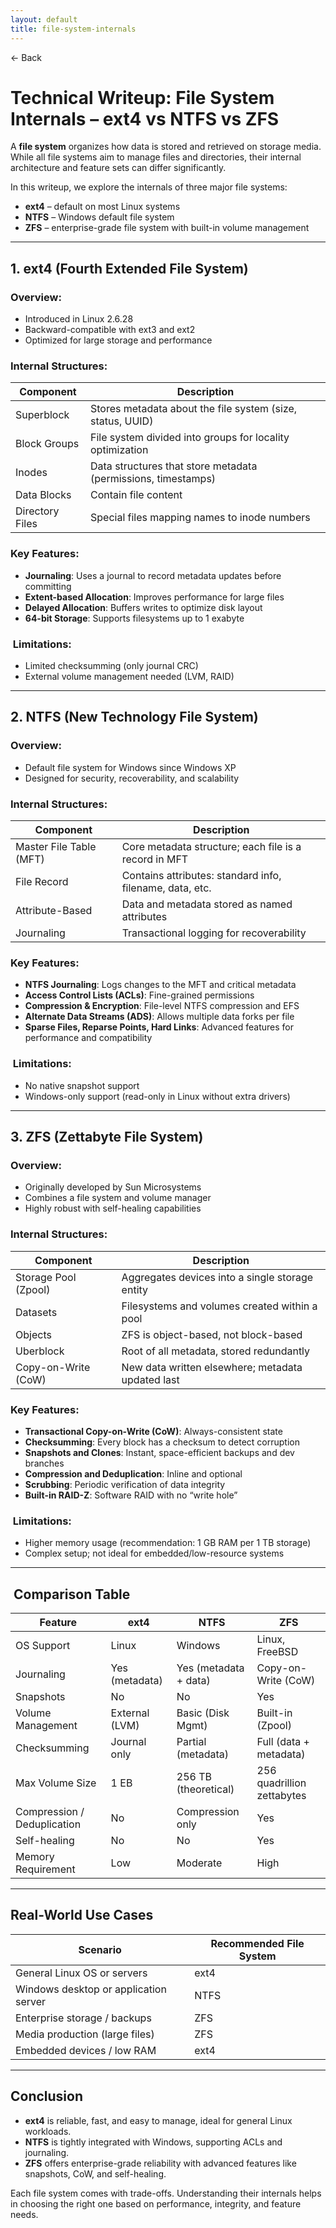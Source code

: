 ```yaml
---
layout: default
title: file-system-internals 
---
```


<a href="https://anish7600.github.io/technical-writeups" style="text-decoration: none;">← Back</a>


#  Technical Writeup: File System Internals – ext4 vs NTFS vs ZFS

A **file system** organizes how data is stored and retrieved on storage media. While all file systems aim to manage files and directories, their internal architecture and feature sets can differ significantly.

In this writeup, we explore the internals of three major file systems:

* **ext4** – default on most Linux systems
* **NTFS** – Windows default file system
* **ZFS** – enterprise-grade file system with built-in volume management

---

##  1. ext4 (Fourth Extended File System)

###  Overview:

* Introduced in Linux 2.6.28
* Backward-compatible with ext3 and ext2
* Optimized for large storage and performance

###  Internal Structures:

| Component       | Description                                                   |
| --------------- | ------------------------------------------------------------- |
| Superblock      | Stores metadata about the file system (size, status, UUID)    |
| Block Groups    | File system divided into groups for locality optimization     |
| Inodes          | Data structures that store metadata (permissions, timestamps) |
| Data Blocks     | Contain file content                                          |
| Directory Files | Special files mapping names to inode numbers                  |

###  Key Features:

* **Journaling**: Uses a journal to record metadata updates before committing
* **Extent-based Allocation**: Improves performance for large files
* **Delayed Allocation**: Buffers writes to optimize disk layout
* **64-bit Storage**: Supports filesystems up to 1 exabyte

### ️ Limitations:

* Limited checksumming (only journal CRC)
* External volume management needed (LVM, RAID)

---

##  2. NTFS (New Technology File System)

###  Overview:

* Default file system for Windows since Windows XP
* Designed for security, recoverability, and scalability

###  Internal Structures:

| Component               | Description                                              |
| ----------------------- | -------------------------------------------------------- |
| Master File Table (MFT) | Core metadata structure; each file is a record in MFT    |
| File Record             | Contains attributes: standard info, filename, data, etc. |
| Attribute-Based         | Data and metadata stored as named attributes             |
| Journaling              | Transactional logging for recoverability                 |

###  Key Features:

* **NTFS Journaling**: Logs changes to the MFT and critical metadata
* **Access Control Lists (ACLs)**: Fine-grained permissions
* **Compression & Encryption**: File-level NTFS compression and EFS
* **Alternate Data Streams (ADS)**: Allows multiple data forks per file
* **Sparse Files, Reparse Points, Hard Links**: Advanced features for performance and compatibility

### ️ Limitations:

* No native snapshot support
* Windows-only support (read-only in Linux without extra drivers)

---

##  3. ZFS (Zettabyte File System)

###  Overview:

* Originally developed by Sun Microsystems
* Combines a file system and volume manager
* Highly robust with self-healing capabilities

###  Internal Structures:

| Component            | Description                                       |
| -------------------- | ------------------------------------------------- |
| Storage Pool (Zpool) | Aggregates devices into a single storage entity   |
| Datasets             | Filesystems and volumes created within a pool     |
| Objects              | ZFS is object-based, not block-based              |
| Uberblock            | Root of all metadata, stored redundantly          |
| Copy-on-Write (CoW)  | New data written elsewhere; metadata updated last |

###  Key Features:

* **Transactional Copy-on-Write (CoW)**: Always-consistent state
* **Checksumming**: Every block has a checksum to detect corruption
* **Snapshots and Clones**: Instant, space-efficient backups and dev branches
* **Compression and Deduplication**: Inline and optional
* **Scrubbing**: Periodic verification of data integrity
* **Built-in RAID-Z**: Software RAID with no “write hole”

### ️ Limitations:

* Higher memory usage (recommendation: 1 GB RAM per 1 TB storage)
* Complex setup; not ideal for embedded/low-resource systems

---

## ️ Comparison Table

| Feature                     | ext4           | NTFS                  | ZFS                        |
| --------------------------- | -------------- | --------------------- | -------------------------- |
| OS Support                  | Linux          | Windows               | Linux, FreeBSD             |
| Journaling                  | Yes (metadata) | Yes (metadata + data) | Copy-on-Write (CoW)        |
| Snapshots                   | No             | No                    | Yes                        |
| Volume Management           | External (LVM) | Basic (Disk Mgmt)     | Built-in (Zpool)           |
| Checksumming                | Journal only   | Partial (metadata)    | Full (data + metadata)     |
| Max Volume Size             | 1 EB           | 256 TB (theoretical)  | 256 quadrillion zettabytes |
| Compression / Deduplication | No             | Compression only      | Yes                        |
| Self-healing                | No             | No                    | Yes                        |
| Memory Requirement          | Low            | Moderate              | High                       |

---

##  Real-World Use Cases

| Scenario                              | Recommended File System |
| ------------------------------------- | ----------------------- |
| General Linux OS or servers           | ext4                    |
| Windows desktop or application server | NTFS                    |
| Enterprise storage / backups          | ZFS                     |
| Media production (large files)        | ZFS                     |
| Embedded devices / low RAM            | ext4                    |

---

##  Conclusion

* **ext4** is reliable, fast, and easy to manage, ideal for general Linux workloads.
* **NTFS** is tightly integrated with Windows, supporting ACLs and journaling.
* **ZFS** offers enterprise-grade reliability with advanced features like snapshots, CoW, and self-healing.

Each file system comes with trade-offs. Understanding their internals helps in choosing the right one based on performance, integrity, and feature needs.
